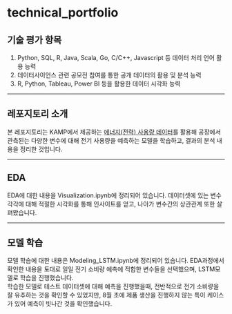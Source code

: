 # technical_portfolio  

## 기술 평가 항목
1. Python, SQL, R, Java, Scala, Go, C/C++, Javascript 등 데이터 처리 언어 활용 능력
5. 데이터사이언스 관련 공모전 참여를 통한 공개 데이터의 활용 및 분석 능력
8. R, Python, Tableau, Power BI 등을 활용한 데이터 시각화 능력
---
## 레포지토리 소개
본 레포지토리는 KAMP에서 제공하는 [에너지(전력) 사용량 데이터](https://www.kamp-ai.kr/aidataDetail?AI_SEARCH=%EC%A0%84%EA%B8%B0&page=1&DATASET_SEQ=27&EQUIP_SEL=&GUBUN_SEL=&FILE_TYPE_SEL=&WDATE_SEL=)를 활용해 공장에서 관측된는 다양한 변수에 대해 전기 사용량을 예측하는 모델을 학습하고, 결과의 분석 내용을 정리한 것입니다.

---
## EDA
EDA에 대한 내용을 Visualization.ipynb에 정리되어 있습니다. 데이터셋에 있는 변수 각각에 대해 적절한 시각화를 통해 인사이트를 얻고, 나아가 변수간의 상관관계 또한 살펴봤습니다.

---
## 모델 학습
모델 학습에 대한 내용은 Modeling_LSTM.ipynb에 정리되어 있습니다. EDA과정에서 확인한 내용을 토대로 일일 전기 소비량 예측에 적합한 변수들을 선택했으며, LSTM모델로 학습을 진행했습니다.  
학습한 모델로 테스트 데이터셋에 대해 예측을 진행했을때, 전반적으로 전기 소비량을 잘 유추하는 것을 확인할 수 있었지만, 8월 초에 제품 생산을 진행하지 않는 특이 케이스가 있어 예측이 빗나간 것을 확인했습니다.

